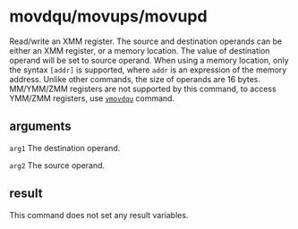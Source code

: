 # movdqu/movups/movupd

Read/write an XMM register. The source and destination operands can be either an XMM register, or a memory location. The value of destination operand will be set to source operand. When using a memory location, only the syntax `[addr]` is supported, where `addr` is an expression of the memory address. Unlike other commands, the size of operands are 16 bytes. MM/YMM/ZMM registers are not supported by this command, to access YMM/ZMM registers, use [`vmovdqu`](vmovdqu.md) command.

## arguments

`arg1` The destination operand.

`arg2` The source operand.

## result

This command does not set any result variables.
